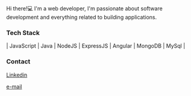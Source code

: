 Hi there!💻  I'm a web developer, I'm passionate about software development and everything related to building applications.


### Tech Stack
<p align="left">
| JavaScript | Java | NodeJS | ExpressJS | Angular | MongoDB | MySql |
</p>

### Contact
[Linkedin](https://www.linkedin.com/in/juan-ernesto-ju%C3%A1rez-vanegas-418174198/)

[e-mail](mailto:ernestovanegas9@gmail.com)
